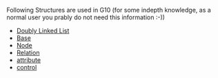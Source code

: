 Following Structures are used in G10
(for some indepth knowledge, as a normal user you prably do not need this information :-))

- [Doubly Linked List](dll.md)
- [Base](base.md)
- [Node](node.md)
- [Relation](relation.md)
- [attribute](attribute.md)
- [control](control.md)